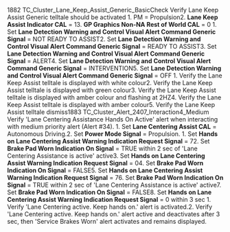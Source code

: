1882 TC_Cluster_Lane_Keep_Assist_Generic_BasicCheck Verify Lane Keep Assist Generic telltale should be activated 1. PM = Propulsion2. **Lane Keep Assist Indicator CAL** = 13. **GP Graphics Non-NA Rest of World CAL** = 0 1. Set **Lane Detection Warning and Control Visual Alert Command Generic Signal** = NOT READY TO ASSIST2. Set **Lane Detection Warning and Control Visual Alert Command Generic Signal** = READY TO ASSIST3. Set **Lane Detection Warning and Control Visual Alert Command Generic Signal** = ALERT4. Set **Lane Detection Warning and Control Visual Alert Command Generic Signal** = INTERVENTION5. Set **Lane Detection Warning and Control Visual Alert Command Generic Signal** = OFF 1. Verify the Lane Keep Assist telltale is displayed with white colour2. Verify the Lane Keep Assist telltale is displayed with green colour3. Verify the Lane Keep Assist telltale is displayed with amber colour and flashing at 2HZ4. Verify the Lane Keep Assist telltale is displayed with amber colour5. Verify the Lane Keep Assist telltale dismiss1883 TC_Cluster_Alert_2407_Interaction4_Medium Verify 'Lane Centering Assistance Hands On Active' alert when interacting with medium priority alert (Alert #34). 1. Set **Lane Centering Assist CAL** = Autonomous Driving.2. Set **Power Mode Signal** = Propulsion. 1. Set **Hands on Lane Centering Assist Warning Indication Request Signal** = 72. Set **Brake Pad Worn Indication On Signal** = TRUE within 2 sec of 'Lane Centering Assistance is active' active3. Set **Hands on Lane Centering Assist Warning Indication Request Signal** = 04. Set **Brake Pad Worn Indication On Signal** = FALSE5. Set **Hands on Lane Centering Assist Warning Indication Request Signal** = 76. Set **Brake Pad Worn Indication On Signal** = TRUE within 2 sec of 'Lane Centering Assistance is active' active7. Set **Brake Pad Worn Indication On Signal** = FALSE8. Set **Hands on Lane Centering Assist Warning Indication Request Signal** = 0 within 3 sec 1. Verify 'Lane Centering active. Keep hands on.' alert is activated.2. Verify 'Lane Centering active. Keep hands on.' alert active and deactivates after 3 sec, then 'Service Brakes Worn' alert activates and remains displayed.